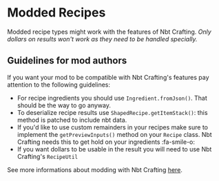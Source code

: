# Modded Recipes

Modded recipe types might work with the features of Nbt Crafting. *Only dollars on results won't work as they need to be handled specially.*

## Guidelines for mod authors

If you want your mod to be compatible with Nbt Crafting's features pay attention to the following guidelines:

- For recipe ingredients you should use `Ingredient.fromJson()`. That should be the way to go anyway.
- To deserialize recipe results use `ShapedRecipe.getItemStack()`: this method is patched to include nbt data.
- If you'd like to use custom remainders in your recipes make sure to implement the `getPreviewInputs()` method on your `Recipe` class. Nbt Crafting needs this to get hold on your ingredients :fa-smile-o:
- If you want dollars to be usable in the result you will need to use Nbt Crafting's `RecipeUtil`

See more informations about modding with Nbt Crafting [here](../../modders).
